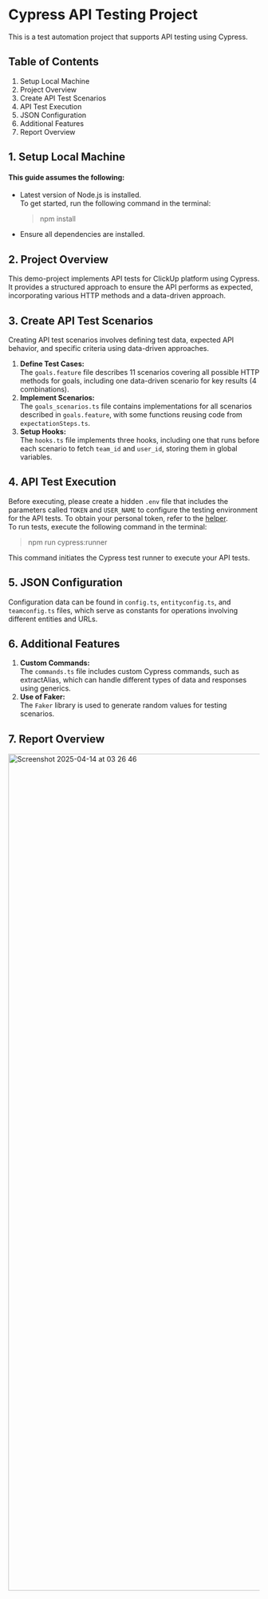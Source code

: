 # Cypress API Testing Project

This is a test automation project that supports API testing using Cypress.<br/>

## Table of Contents
1. Setup Local Machine<br/>
2. Project Overview<br/>
3. Create API Test Scenarios<br/>
4. API Test Execution<br/>
5. JSON Configuration<br/>
6. Additional Features<br/>
7. Report Overview<br/>

## 1. Setup Local Machine
#### This guide assumes the following:
* Latest version of Node.js is installed.<br/>
To get started, run the following command in the terminal:<br/>

  >  npm install
* Ensure all dependencies are installed.<br/>

## 2. Project Overview
This demo-project implements API tests for ClickUp platform using Cypress. It provides a structured approach to ensure the API performs as expected, incorporating various HTTP methods and a data-driven approach.<br/>

## 3. Create API Test Scenarios
Creating API test scenarios involves defining test data, expected API behavior, and specific criteria using data-driven approaches.<br/>
1. **Define Test Cases:** <br/>
The `goals.feature` file describes 11 scenarios covering all possible HTTP methods for goals, including one data-driven scenario for key results (4 combinations).<br/>
2. **Implement Scenarios:** <br/>
The `goals_scenarios.ts` file contains implementations for all scenarios described in `goals.feature`, with some functions reusing code from `expectationSteps.ts`.<br/>
3. **Setup Hooks:** <br/>
The `hooks.ts` file implements three hooks, including one that runs before each scenario to fetch `team_id` and `user_id`, storing them in global variables.<br/>

## 4. API Test Execution
Before executing, please create a hidden `.env` file that includes the parameters called `TOKEN` and `USER_NAME` to configure the testing environment for the API tests. To obtain your personal token, refer to the [helper](https://help.clickup.com/hc/en-us/articles/6303426241687-Use-the-ClickUp-API).<br/>
To run tests, execute the following command in the terminal: <br/>

  >  npm run cypress:runner

This command initiates the Cypress test runner to execute your API tests.<br/>

## 5. JSON Configuration
Configuration data can be found in `config.ts`, `entityconfig.ts`, and `teamconfig.ts` files, which serve as constants for operations involving different entities and URLs.<br/>

## 6. Additional Features
1. **Custom Commands:** <br/>
The `commands.ts` file includes custom Cypress commands, such as extractAlias, which can handle different types of data and responses using generics.
2. **Use of Faker:** <br/>
The `Faker` library is used to generate random values for testing scenarios.

## 7. Report Overview
<img width="1679" alt="Screenshot 2025-04-14 at 03 26 46" src="https://github.com/user-attachments/assets/9cf5ae6e-6cee-4778-8d2a-c0d377861c58" />
